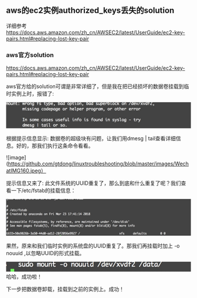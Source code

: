 
## aws的ec2实例authorized_keys丢失的solution

详细参考   https://docs.aws.amazon.com/zh_cn/AWSEC2/latest/UserGuide/ec2-key-pairs.html#replacing-lost-key-pair

### aws官方solution

https://docs.aws.amazon.com/zh_cn/AWSEC2/latest/UserGuide/ec2-key-pairs.html#replacing-lost-key-pair

aws官方给的solution可谓是非常详细了，但是我在把已经损坏的数据卷挂载到临时实例上时，报错了:

![image](https://github.com/gtdong/linuxtroubleshooting/blob/master/images/WechatIMG159.jpeg)

根据提示信息显示: 数据卷的超级块有问题，让我们用dmesg | tail查看详细信息。好的，那我们执行这条命令看看。

![image](https://github.com/gtdong/linuxtroubleshooting/blob/master/images/WechatIMG160.jpeg）

提示信息又来了: 此文件系统的UUID重复了，那么到底和什么重复了呢？我们查看一下/etc/fstab的挂载信息：

![image](https://github.com/gtdong/linuxtroubleshooting/blob/master/images/WechatIMG162.jpeg)

果然，原来和我们临时实例的系统盘的UUID重复了。那我们再挂载时加上 -o nouuid ,以忽略UUID的形式挂载。

![image](https://github.com/gtdong/linuxtroubleshooting/blob/master/images/WechatIMG161.jpeg)
哈哈，成功啦！

下一步把数据卷卸载，挂载到之前的实例上。成功！
